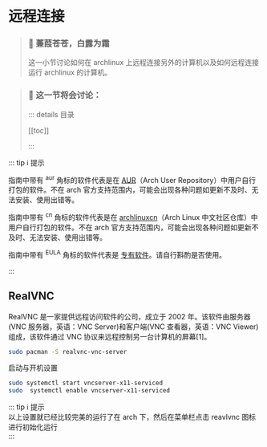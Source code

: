 # 远程连接

> ### 🔗 蒹葭苍苍，白露为霜
>
> 这一小节讨论如何在 archlinux 上远程连接另外的计算机以及如何远程连接运行 archlinux 的计算机。

> ### 🔖 这一节将会讨论：
>
> ::: details 目录
>
> [[toc]]
>
> :::

::: tip ℹ️ 提示

指南中带有 <sup>aur</sup> 角标的软件代表是在 [AUR](https://aur.archlinux.org/)（Arch User Repository）中用户自行打包的软件。不在 arch 官方支持范围内，可能会出现各种问题如更新不及时、无法安装、使用出错等。

指南中带有 <sup>cn</sup> 角标的软件代表是在 [archlinuxcn](https://www.archlinuxcn.org/archlinux-cn-repo-and-mirror/)（Arch Linux 中文社区仓库）中用户自行打包的软件。不在 arch 官方支持范围内，可能会出现各种问题如更新不及时、无法安装、使用出错等。

指南中带有 <sup>EULA</sup> 角标的软件代表是 [专有软件](https://www.gnu.org/proprietary/proprietary.html)。请自行斟酌是否使用。

:::

## RealVNC

RealVNC 是一家提供远程访问软件的公司，成立于 2002 年。该软件由服务器(VNC 服务器，英语：VNC Server)和客户端(VNC 查看器，英语：VNC Viewer)组成，该软件通过 VNC 协议来远程控制另一台计算机的屏幕[1]。

```sh
sudo pacman -S realvnc-vnc-server
```

启动与开机设置

```sh
sudo systemctl start vncserver-x11-serviced
sudo  systemctl enable vncserver-x11-serviced
```

::: tip ℹ️ 提示  
以上设置就已经比较完美的运行了在 arch 下，然后在菜单栏点击 reavlvnc 图标进行初始化运行  
:::
